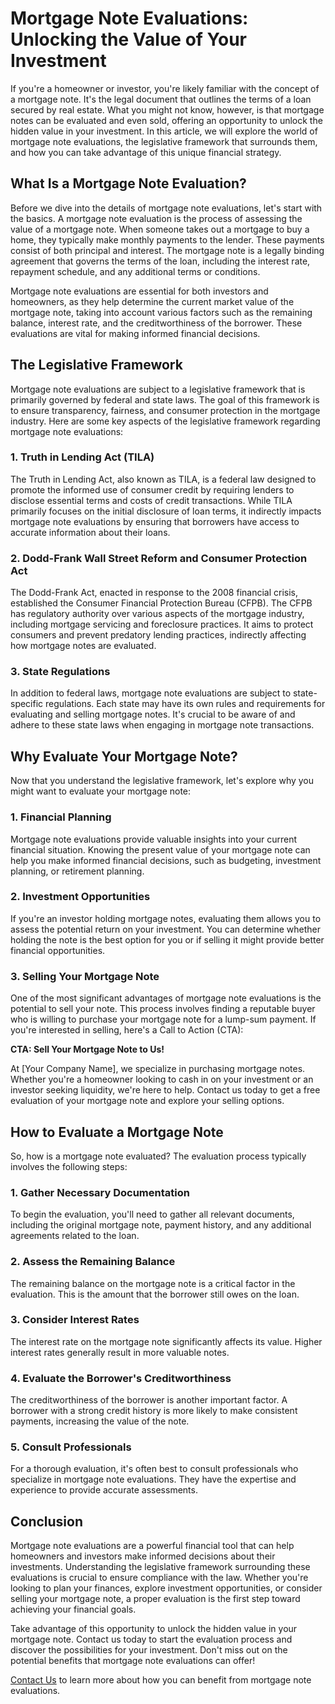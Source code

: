 # Mortgage Note Evaluations: Unlocking the Value of Your Investment

If you're a homeowner or investor, you're likely familiar with the concept of a mortgage note. It's the legal document that outlines the terms of a loan secured by real estate. What you might not know, however, is that mortgage notes can be evaluated and even sold, offering an opportunity to unlock the hidden value in your investment. In this article, we will explore the world of mortgage note evaluations, the legislative framework that surrounds them, and how you can take advantage of this unique financial strategy.

## What Is a Mortgage Note Evaluation?

Before we dive into the details of mortgage note evaluations, let's start with the basics. A mortgage note evaluation is the process of assessing the value of a mortgage note. When someone takes out a mortgage to buy a home, they typically make monthly payments to the lender. These payments consist of both principal and interest. The mortgage note is a legally binding agreement that governs the terms of the loan, including the interest rate, repayment schedule, and any additional terms or conditions.

Mortgage note evaluations are essential for both investors and homeowners, as they help determine the current market value of the mortgage note, taking into account various factors such as the remaining balance, interest rate, and the creditworthiness of the borrower. These evaluations are vital for making informed financial decisions.

## The Legislative Framework

Mortgage note evaluations are subject to a legislative framework that is primarily governed by federal and state laws. The goal of this framework is to ensure transparency, fairness, and consumer protection in the mortgage industry. Here are some key aspects of the legislative framework regarding mortgage note evaluations:

### 1. Truth in Lending Act (TILA)

The Truth in Lending Act, also known as TILA, is a federal law designed to promote the informed use of consumer credit by requiring lenders to disclose essential terms and costs of credit transactions. While TILA primarily focuses on the initial disclosure of loan terms, it indirectly impacts mortgage note evaluations by ensuring that borrowers have access to accurate information about their loans.

### 2. Dodd-Frank Wall Street Reform and Consumer Protection Act

The Dodd-Frank Act, enacted in response to the 2008 financial crisis, established the Consumer Financial Protection Bureau (CFPB). The CFPB has regulatory authority over various aspects of the mortgage industry, including mortgage servicing and foreclosure practices. It aims to protect consumers and prevent predatory lending practices, indirectly affecting how mortgage notes are evaluated.

### 3. State Regulations

In addition to federal laws, mortgage note evaluations are subject to state-specific regulations. Each state may have its own rules and requirements for evaluating and selling mortgage notes. It's crucial to be aware of and adhere to these state laws when engaging in mortgage note transactions.

## Why Evaluate Your Mortgage Note?

Now that you understand the legislative framework, let's explore why you might want to evaluate your mortgage note:

### 1. Financial Planning

Mortgage note evaluations provide valuable insights into your current financial situation. Knowing the present value of your mortgage note can help you make informed financial decisions, such as budgeting, investment planning, or retirement planning.

### 2. Investment Opportunities

If you're an investor holding mortgage notes, evaluating them allows you to assess the potential return on your investment. You can determine whether holding the note is the best option for you or if selling it might provide better financial opportunities.

### 3. Selling Your Mortgage Note

One of the most significant advantages of mortgage note evaluations is the potential to sell your note. This process involves finding a reputable buyer who is willing to purchase your mortgage note for a lump-sum payment. If you're interested in selling, here's a Call to Action (CTA):

**CTA: Sell Your Mortgage Note to Us!**

At [Your Company Name], we specialize in purchasing mortgage notes. Whether you're a homeowner looking to cash in on your investment or an investor seeking liquidity, we're here to help. Contact us today to get a free evaluation of your mortgage note and explore your selling options.

## How to Evaluate a Mortgage Note

So, how is a mortgage note evaluated? The evaluation process typically involves the following steps:

### 1. Gather Necessary Documentation

To begin the evaluation, you'll need to gather all relevant documents, including the original mortgage note, payment history, and any additional agreements related to the loan.

### 2. Assess the Remaining Balance

The remaining balance on the mortgage note is a critical factor in the evaluation. This is the amount that the borrower still owes on the loan.

### 3. Consider Interest Rates

The interest rate on the mortgage note significantly affects its value. Higher interest rates generally result in more valuable notes.

### 4. Evaluate the Borrower's Creditworthiness

The creditworthiness of the borrower is another important factor. A borrower with a strong credit history is more likely to make consistent payments, increasing the value of the note.

### 5. Consult Professionals

For a thorough evaluation, it's often best to consult professionals who specialize in mortgage note evaluations. They have the expertise and experience to provide accurate assessments.

## Conclusion

Mortgage note evaluations are a powerful financial tool that can help homeowners and investors make informed decisions about their investments. Understanding the legislative framework surrounding these evaluations is crucial to ensure compliance with the law. Whether you're looking to plan your finances, explore investment opportunities, or consider selling your mortgage note, a proper evaluation is the first step toward achieving your financial goals.

Take advantage of this opportunity to unlock the hidden value in your mortgage note. Contact us today to start the evaluation process and discover the possibilities for your investment. Don't miss out on the potential benefits that mortgage note evaluations can offer!

[Contact Us](#) to learn more about how you can benefit from mortgage note evaluations.